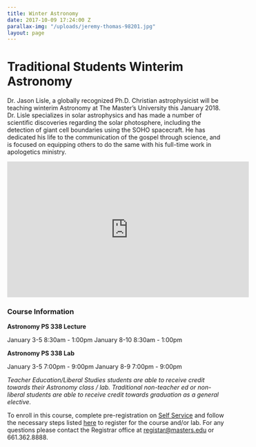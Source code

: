 ```yaml
---
title: Winter Astronomy
date: 2017-10-09 17:24:00 Z
parallax-img: "/uploads/jeremy-thomas-98201.jpg"
layout: page
---
```


# Traditional Students Winterim Astronomy

Dr. Jason Lisle, a globally recognized Ph.D. Christian astrophysicist will be teaching winterim Astronomy at The Master’s University this January 2018. Dr. Lisle specializes in solar astrophysics and has made a number of scientific discoveries regarding the solar photosphere, including the detection of giant cell boundaries using the SOHO spacecraft. He has dedicated his life to the communication of the gospel through science, and is focused on equipping others to do the same with his full-time work in apologetics ministry.

<div class="row">

<div class="col s12 m6 offset-m3 ">

<div class="video-container center">

<iframe width="560" height="315" src="https://www.youtube.com/embed/fVToHzZcfHQ?rel=0&showinfo=0" frameborder="0" allowfullscreen></iframe>

</div>

</div>

</div>

### **Course Information**

**Astronomy PS 338 Lecture**

January 3-5 8:30am - 1:00pm
January 8-10 8:30am - 1:00pm

**Astronomy PS 338 Lab**

January 3-5 7:00pm - 9:00pm
January 8-9 7:00pm - 9:00pm

*Teacher Education/Liberal Studies students are able to receive credit towards their Astronomy class / lab. Traditional non-teacher ed or non-liberal students are able to receive credit towards graduation as a general elective.*

To enroll in this course,  complete pre-registration on [Self Service](https://portal.masters.edu/SelfService/Home.aspx) and follow the necessary steps listed [here](http://www.masters.edu/registrar#registration) to register for the course and/or lab. For any questions please contact the Registrar office at [registar@masters.edu](mailto:registar@masters.edu) or 661.362.8888.